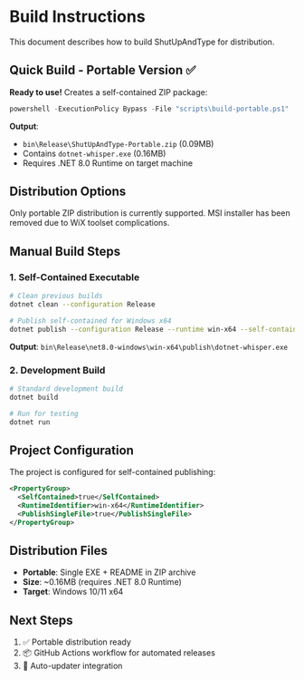 # Build Instructions

This document describes how to build ShutUpAndType for distribution.

## Quick Build - Portable Version ✅

**Ready to use!** Creates a self-contained ZIP package:

```powershell
powershell -ExecutionPolicy Bypass -File "scripts\build-portable.ps1"
```

**Output**:
- `bin\Release\ShutUpAndType-Portable.zip` (0.09MB)
- Contains `dotnet-whisper.exe` (0.16MB)
- Requires .NET 8.0 Runtime on target machine

## Distribution Options

Only portable ZIP distribution is currently supported. MSI installer has been removed due to WiX toolset complications.

## Manual Build Steps

### 1. Self-Contained Executable

```bash
# Clean previous builds
dotnet clean --configuration Release

# Publish self-contained for Windows x64
dotnet publish --configuration Release --runtime win-x64 --self-contained true
```

**Output**: `bin\Release\net8.0-windows\win-x64\publish\dotnet-whisper.exe`

### 2. Development Build

```bash
# Standard development build
dotnet build

# Run for testing
dotnet run
```

## Project Configuration

The project is configured for self-contained publishing:

```xml
<PropertyGroup>
  <SelfContained>true</SelfContained>
  <RuntimeIdentifier>win-x64</RuntimeIdentifier>
  <PublishSingleFile>true</PublishSingleFile>
</PropertyGroup>
```

## Distribution Files

- **Portable**: Single EXE + README in ZIP archive
- **Size**: ~0.16MB (requires .NET 8.0 Runtime)
- **Target**: Windows 10/11 x64

## Next Steps

1. ✅ Portable distribution ready
2. 📦 GitHub Actions workflow for automated releases
3. 🔄 Auto-updater integration
